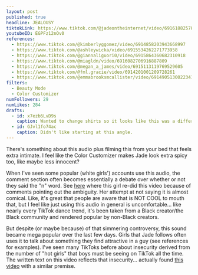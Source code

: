 ```yaml
---
layout: post
published: true
headline: JEALOUSY
tiktokLink: https://www.tiktok.com/@jadeontheinternet/video/6916188257868893446
youtubeID: EGPFz12nOv0
references:
  - https://www.tiktok.com/@kimberlyggomez/video/6914858203943668997
  - https://www.tiktok.com/@ashleywicka/video/6915534262271773958
  - https://www.tiktok.com/@giannaliguori0/video/6915864360682310918
  - https://www.tiktok.com/@miagldn/video/6916082706916887809
  - https://www.tiktok.com/@megan_a_james/video/6915113119769529605
  - https://www.tiktok.com/@fml.gracie/video/6914201001209728261
  - https://www.tiktok.com/@emmabrooksmcallister/video/6914905130022341893
filters:
  - Beauty Mode
  - Color Customizer
numFollowers: 29
numLikes: 284
drafts:
  - id: x7ezb6LvD9s
    caption: Wanted to change shirts so it looks like this was a different day from an upcoming video.
  - id: GJvl1fo74ac
    caption: Didn't like starting at this angle.
---
```


There's something about this audio plus filming this from your bed that feels extra intimate. I feel like the Color Customizer makes Jade look extra spicy too, like maybe less innocent?

When I've seen some popular (white girls') accounts use this audio, the comment section often becomes essentially a debate over whether or not they said the "n" word. See [here](https://www.tiktok.com/@emmabrooksmcallister/video/6914905130022341893) where this girl re-did this video because of comments pointing out the ambiguity. Her attempt at not saying it is almost comical. Like, it's great that people are aware that is NOT COOL to mouth that, but I feel like just using this audio in general is uncomfortable... like nearly every TikTok dance trend, it's been taken from a Black creator/the Black community and rendered popular by non-Black creators.

But despite (or maybe because) of that simmering controversy, this sound became mega popular over the last few days. Girls that Jade follows often uses it to talk about something they find attractive in a guy (see references for examples). I've seen many TikToks before about insecurity derived from the number of "hot girls" that boys must be seeing on TikTok all the time. The written text on this video reflects that insecurity... actually found [this video](https://www.tiktok.com/@kimberlyggomez/video/6914858203943668997) with a similar premise.
